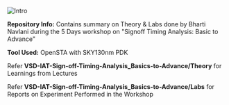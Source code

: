 

![Intro](https://user-images.githubusercontent.com/84861735/220158079-725fc5d1-6b99-4458-9c3f-915928f4334c.png)




**Repository Info:**  Contains summary on Theory & Labs done by Bharti Navlani during the 5 Days workshop on "Signoff Timing Analysis: Basic to Advance"

**Tool Used:**  OpenSTA with SKY130nm PDK

Refer **VSD-IAT-Sign-off-Timing-Analysis_Basics-to-Advance/Theory** for Learnings from Lectures

Refer **VSD-IAT-Sign-off-Timing-Analysis_Basics-to-Advance/Labs** for Reports on Experiment Performed in the Workshop 

